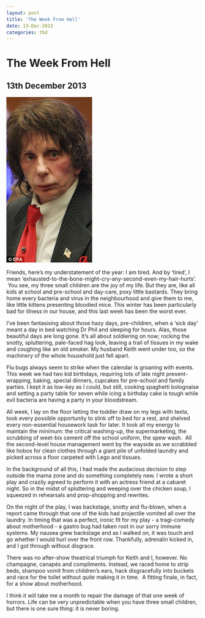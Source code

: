```yaml
---
layout: post
title: 'The Week From Hell'
date: 13-Dec-2013
categories: tbd
---
```


# The Week From Hell

## 13th December 2013

<p This post was originally published in Practical Parenting Magazine,   November 2013.</p>

<p Man, am I glad that winter is over.</p>

<img class="photo-horiz" src="/images/2013/12/article-1164974-0419C704000005DC-301_224x433.jpg" />

<p Barely had time to put my face on.</p>

Friends, here’s my understatement of the year: I am tired. And by ‘tired’, I mean ‘exhausted-to-the-bone-might-cry-any-second-even-my-hair-hurts’.  You see, my three small children are the joy of my life. But they are, like all kids at school and pre-school and day-care, poxy little bastards. They bring home every bacteria and virus in the neighbourhood and give them to me, like little kittens presenting bloodied mice. This winter has been particularly bad for illness in our house, and this last week has been the worst ever.

I’ve been fantasising about those hazy days, pre-children, when a ‘sick day’ meant a day in bed watching Dr Phil and sleeping for hours. Alas, those beautiful days are long gone. It’s all about soldiering on now; rocking the snotty, spluttering, pale-faced hag look, leaving a trail of tissues in my wake and coughing like an old smoker. My husband Keith went under too, so the machinery of the whole household just fell apart.

Flu bugs always seem to strike when the calendar is groaning with events. This week we had two kid birthdays, requiring lots of late night present-wrapping, baking, special dinners, cupcakes for pre-school and family parties. I kept it as low-key as I could, but still, cooking spaghetti bolognaise and setting a party table for seven while icing a birthday cake is tough while evil bacteria are having a party in your bloodstream.

All week, I lay on the floor letting the toddler draw on my legs with texta, took every possible opportunity to slink off to bed for a rest, and shelved every non-essential housework task for later. It took all my energy to maintain the minimum: the critical washing-up, the supermarketing, the scrubbing of weet-bix cement off the school uniform, the spew wash.  All the second-level house management went by the wayside as we scrabbled like hobos for clean clothes through a giant pile of unfolded laundry and picked across a floor carpeted with Lego and tissues.

In the background of all this, I had made the audacious decision to step outside the mama zone and do something completely new. I wrote a short play and crazily agreed to perform it with an actress friend at a cabaret night. So in the midst of spluttering and weeping over the chicken soup, I squeezed in rehearsals and prop-shopping and rewrites.

On the night of the play, I was backstage, snotty and flu-blown, when a report came through that one of the kids had projectile vomited all over the laundry. In timing that was a perfect, ironic fit for my play - a tragi-comedy about motherhood - a gastro bug had taken root in our sorry immune systems. My nausea grew backstage and as I walked on, it was touch and go whether I would hurl over the front row. Thankfully, adrenalin kicked in, and I got through without disgrace.

There was no after-show theatrical triumph for Keith and I, however. No champagne, canapés and compliments. Instead, we raced home to strip beds, shampoo vomit from children’s ears, hack disgracefully into buckets and race for the toilet without *quite* making it in time.  A fitting finale, in fact, for a show about motherhood.

I think it will take me a month to repair the damage of that one week of horrors. Life can be very unpredictable when you have three small children, but there is one sure thing: it is never boring.
